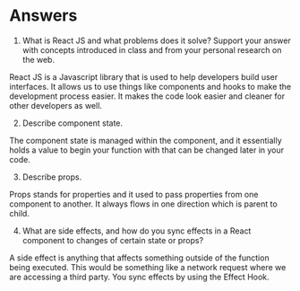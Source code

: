 # Answers

1. What is React JS and what problems does it solve? Support your answer with concepts introduced in class and from your personal research on the web.

React JS is a Javascript library that is used to help developers build user interfaces. It allows us to use things like components and hooks to make the development process easier. It makes the code look easier and cleaner for other developers as well.

2. Describe component state.

The component state is managed within the component, and it essentially holds a value to begin your function with that can be changed later in your code.

3. Describe props.

Props stands for properties and it used to pass properties from one component to another. It always flows in one direction which is parent to child.

4. What are side effects, and how do you sync effects in a React component to changes of certain state or props?

A side effect is anything that affects something outside of the function being executed. This would be something like a network request where we are accessing a third party. You sync effects by using the Effect Hook.
